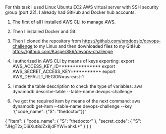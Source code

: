 For this task I used Linux Ubuntu EC2 AWS virtual server with SSH security group (port 22).
I already had GitHub and Docker hub accounts.
 
1. The first of all I installed AWS CLI to manage AWS.

2. Then I installed Docker and Git.

3. Then I cloned the repository from https://github.com/prodopsio/devops-challenge to my Linux and then downloaded files to my GitHub https://github.com/Kasper886/devops-challenge

4. I authorized in AWS CLI by means of keys exporting:
export AWS_ACCESS_KEY_ID=**************
export AWS_SECRET_ACCESS_KEY=**********
export AWS_DEFAULT_REGION=us-east-1

5. I made the table description to check the type of variables:
aws dynamodb describe-table --table-name devops-challenge

6. I've got the required item by means of the next command:
aws dynamodb get-item --table-name devops-challenge --key '{"code_name": {"S": "thedoctor"}}'

{
    "Item": {
        "code_name": {
            "S": "thedoctor"
        },
        "secret_code": {
            "S": "JHgT2xjDi9Xut8dZx8jdFYWi=ahkL*"
        }
    }
}



 